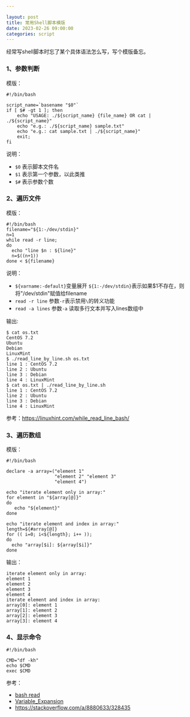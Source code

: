 ```yaml
---

layout: post
title: 常用Shell脚本模版
date: 2023-02-26 09:00:00
categories: script
---
```


经常写shell脚本时忘了某个具体语法怎么写，写个模版备忘。

### 1、参数判断

模版：

```shell
#!/bin/bash

script_name=`basename "$0"`
if [ $# -gt 1 ]; then
    echo "USAGE: ./${script_name} {file_name} OR cat | ./${script_name}"
    echo "e.g.: ./${script_name} sample.txt"
    echo "e.g.: cat sample.txt | ./${script_name}"
    exit;
fi
```

说明：

- `$0` 表示脚本文件名
- `$1` 表示第一个参数，以此类推
- `$#` 表示参数个数

### 2、遍历文件

模版：

```shell
#!/bin/bash
filename="${1:-/dev/stdin}"
n=1
while read -r line;
do
  echo "line $n : ${line}"
  n=$((n+1))
done < ${filename}
```

说明：

- `${varname:-default}`变量展开 `${1:-/dev/stdin}`表示如果$1不存在，则将"/dev/stdin"赋值给filename
- `read -r line` 参数`-r`表示禁用`\`的转义功能
- `read -a lines` 参数`-a`  读取多行文本并写入lines数组中

输出:

```shell
$ cat os.txt
CentOS 7.2
Ubuntu
Debian
LinuxMint
$ ./read_line_by_line.sh os.txt
line 1 : CentOS 7.2
line 2 : Ubuntu
line 3 : Debian
line 4 : LinuxMint
$ cat os.txt | ./read_line_by_line.sh
line 1 : CentOS 7.2
line 2 : Ubuntu
line 3 : Debian
line 4 : LinuxMint
```

参考：https://linuxhint.com/while_read_line_bash/

### 3、遍历数组

模版：

```shell
#!/bin/bash

declare -a array=("element 1"
                  "element 2" "element 3"
                  "element 4")

echo "iterate element only in array:"
for element in "${array[@]}"
do
   echo "${element}"
done

echo "iterate element and index in array:"
length=${#array[@]}
for (( i=0; i<${length}; i++ ));
do
  echo "array[$i]: ${array[$i]}"
done
```

输出：

```
iterate element only in array:
element 1
element 2
element 3
element 4
iterate element and index in array:
array[0]: element 1
array[1]: element 2
array[2]: element 3
array[3]: element 4
```

### 4、显示命令

```shell
#!/bin/bash

CMD="df -kh"
echo $CMD
exec $CMD
```

参考：

- [bash read](https://phoenixnap.com/kb/bash-read)
- [Variable_Expansion](https://en.wikibooks.org/wiki/Bourne_Shell_Scripting/Variable_Expansion)
- https://stackoverflow.com/a/8880633/328435



